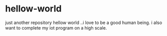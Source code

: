 # hellow-world
just another repository
hellow world ..i love to be a good human being.
i also want to complete my iot program on a high scale.
